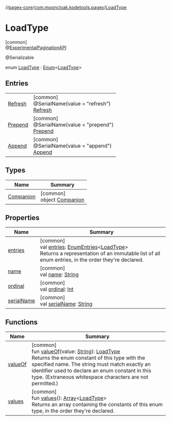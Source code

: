 //[pagex-core](../../../index.md)/[com.mooncloak.kodetools.pagex](../index.md)/[LoadType](index.md)

# LoadType

[common]\
@[ExperimentalPaginationAPI](../-experimental-pagination-a-p-i/index.md)

@Serializable

enum [LoadType](index.md) : [Enum](https://kotlinlang.org/api/latest/jvm/stdlib/kotlin/-enum/index.html)&lt;[LoadType](index.md)&gt;

## Entries

| | |
|---|---|
| [Refresh](-refresh/index.md) | [common]<br>@SerialName(value = &quot;refresh&quot;)<br>[Refresh](-refresh/index.md) |
| [Prepend](-prepend/index.md) | [common]<br>@SerialName(value = &quot;prepend&quot;)<br>[Prepend](-prepend/index.md) |
| [Append](-append/index.md) | [common]<br>@SerialName(value = &quot;append&quot;)<br>[Append](-append/index.md) |

## Types

| Name | Summary |
|---|---|
| [Companion](-companion/index.md) | [common]<br>object [Companion](-companion/index.md) |

## Properties

| Name | Summary |
|---|---|
| [entries](entries.md) | [common]<br>val [entries](entries.md): [EnumEntries](https://kotlinlang.org/api/latest/jvm/stdlib/kotlin.enums/-enum-entries/index.html)&lt;[LoadType](index.md)&gt;<br>Returns a representation of an immutable list of all enum entries, in the order they're declared. |
| [name](-append/index.md#-372974862%2FProperties%2F-172958691) | [common]<br>val [name](-append/index.md#-372974862%2FProperties%2F-172958691): [String](https://kotlinlang.org/api/latest/jvm/stdlib/kotlin/-string/index.html) |
| [ordinal](-append/index.md#-739389684%2FProperties%2F-172958691) | [common]<br>val [ordinal](-append/index.md#-739389684%2FProperties%2F-172958691): [Int](https://kotlinlang.org/api/latest/jvm/stdlib/kotlin/-int/index.html) |
| [serialName](serial-name.md) | [common]<br>val [serialName](serial-name.md): [String](https://kotlinlang.org/api/latest/jvm/stdlib/kotlin/-string/index.html) |

## Functions

| Name | Summary |
|---|---|
| [valueOf](value-of.md) | [common]<br>fun [valueOf](value-of.md)(value: [String](https://kotlinlang.org/api/latest/jvm/stdlib/kotlin/-string/index.html)): [LoadType](index.md)<br>Returns the enum constant of this type with the specified name. The string must match exactly an identifier used to declare an enum constant in this type. (Extraneous whitespace characters are not permitted.) |
| [values](values.md) | [common]<br>fun [values](values.md)(): [Array](https://kotlinlang.org/api/latest/jvm/stdlib/kotlin/-array/index.html)&lt;[LoadType](index.md)&gt;<br>Returns an array containing the constants of this enum type, in the order they're declared. |
